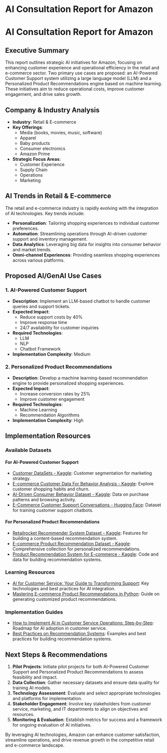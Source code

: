 # AI Consultation Report for Amazon

# AI Consultation Report for Amazon

## Executive Summary
This report outlines strategic AI initiatives for Amazon, focusing on enhancing customer experience and operational efficiency in the retail and e-commerce sector. Two primary use cases are proposed: an AI-Powered Customer Support system utilizing a large language model (LLM) and a Personalized Product Recommendations engine based on machine learning. These initiatives aim to reduce operational costs, improve customer engagement, and drive sales growth.

## Company & Industry Analysis
- **Industry**: Retail & E-commerce
- **Key Offerings**: 
  - Media (books, movies, music, software)
  - Apparel
  - Baby products
  - Consumer electronics
  - Amazon Prime
- **Strategic Focus Areas**:
  - Customer Experience
  - Supply Chain
  - Operations
  - Marketing

## AI Trends in Retail & E-commerce
The retail and e-commerce industry is rapidly evolving with the integration of AI technologies. Key trends include:
- **Personalization**: Tailoring shopping experiences to individual customer preferences.
- **Automation**: Streamlining operations through AI-driven customer support and inventory management.
- **Data Analytics**: Leveraging big data for insights into consumer behavior and market trends.
- **Omni-channel Experiences**: Providing seamless shopping experiences across various platforms.

## Proposed AI/GenAI Use Cases

### 1. AI-Powered Customer Support
- **Description**: Implement an LLM-based chatbot to handle customer queries and support tickets.
- **Expected Impact**: 
  - Reduce support costs by 40%
  - Improve response time
  - 24/7 availability for customer inquiries
- **Required Technologies**: 
  - LLM
  - NLP
  - Chatbot Framework
- **Implementation Complexity**: Medium

### 2. Personalized Product Recommendations
- **Description**: Develop a machine learning-based recommendation engine to provide personalized shopping experiences.
- **Expected Impact**: 
  - Increase conversion rates by 25%
  - Improve customer engagement
- **Required Technologies**: 
  - Machine Learning
  - Recommendation Algorithms
- **Implementation Complexity**: High

## Implementation Resources

### Available Datasets
#### For AI-Powered Customer Support
- [Customer DataSets - Kaggle](https://www.kaggle.com/datasets/zohrenotash/customer-datasets): Customer segmentation for marketing strategy.
- [E-commerce Customer Data For Behavior Analysis - Kaggle](https://www.kaggle.com/datasets/shriyashjagtap/e-commerce-customer-for-behavior-analysis): Explore customer shopping habits and churn.
- [AI-Driven Consumer Behavior Dataset - Kaggle](https://www.kaggle.com/datasets/ziya07/ai-driven-consumer-behavior-dataset): Data on purchase patterns and browsing activity.
- [E-Commerce Customer Support Conversations - Hugging Face](https://huggingface.co/datasets/shripadkrishna/E-Commerce_Customer_Support_Conversations_JSON_Output/tree/main): Dataset for training customer support chatbots.

#### For Personalized Product Recommendations
- [Retailrocket Recommender System Dataset - Kaggle](https://www.kaggle.com/datasets/retailrocket/ecommerce-dataset): Features for building a content-based recommendation system.
- [E-commerce Product Recommendation Dataset - Kaggle](https://www.kaggle.com/datasets/kartikeybartwal/ecomerce-product-recommendation-dataset): Comprehensive collection for personalized recommendations.
- [Product Recommendation System for E-commerce - Kaggle](https://www.kaggle.com/code/shawamar/product-recommendation-system-for-e-commerce): Code and data for building recommendation systems.

### Learning Resources
- [AI for Customer Service: Your Guide to Transforming Support](https://www.getguru.com/reference/ai-for-customer-service): Key technologies and best practices for AI integration.
- [Mastering E-commerce Product Recommendations in Python](https://medium.com/datafabrica/mastering-e-commerce-product-recommendations-in-python-7c12a4bf0c2c): Guide on generating customized product recommendations.

### Implementation Guides
- [How to Implement AI in Customer Service Operations: Step-by-Step](https://www.supportbench.com/ai-in-customer-service-operations/): Roadmap for AI adoption in customer service.
- [Best Practices on Recommendation Systems](https://github.com/recommenders-team/recommenders): Examples and best practices for building recommendation systems.

## Next Steps & Recommendations
1. **Pilot Projects**: Initiate pilot projects for both AI-Powered Customer Support and Personalized Product Recommendations to assess feasibility and impact.
2. **Data Collection**: Gather necessary datasets and ensure data quality for training AI models.
3. **Technology Assessment**: Evaluate and select appropriate technologies and platforms for implementation.
4. **Stakeholder Engagement**: Involve key stakeholders from customer service, marketing, and IT departments to align on objectives and resources.
5. **Monitoring & Evaluation**: Establish metrics for success and a framework for ongoing evaluation of AI initiatives.

By leveraging AI technologies, Amazon can enhance customer satisfaction, streamline operations, and drive revenue growth in the competitive retail and e-commerce landscape.